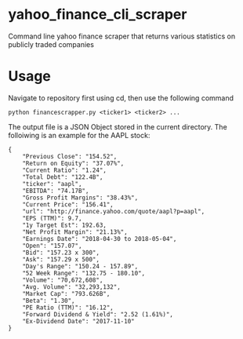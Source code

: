 # yahoo_finance_cli_scraper
Command line yahoo finance scraper that returns various statistics on publicly traded companies

# Usage

Navigate to repository first using cd, then use the following command
```
python financescrapper.py <ticker1> <ticker2> ...
```
The output file is a JSON Object stored in the current directory.
The folloiwing is an example for the AAPL stock:
```
{
    "Previous Close": "154.52", 
    "Return on Equity": "37.07%", 
    "Current Ratio": "1.24", 
    "Total Debt": "122.4B", 
    "ticker": "aapl", 
    "EBITDA": "74.17B", 
    "Gross Profit Margins": "38.43%", 
    "Current Price": "156.41", 
    "url": "http://finance.yahoo.com/quote/aapl?p=aapl", 
    "EPS (TTM)": 9.7, 
    "1y Target Est": 192.63, 
    "Net Profit Margin": "21.13%", 
    "Earnings Date": "2018-04-30 to 2018-05-04", 
    "Open": "157.07", 
    "Bid": "157.23 x 300", 
    "Ask": "157.29 x 500", 
    "Day's Range": "150.24 - 157.89", 
    "52 Week Range": "132.75 - 180.10", 
    "Volume": "70,672,608", 
    "Avg. Volume": "32,293,132", 
    "Market Cap": "793.626B", 
    "Beta": "1.30", 
    "PE Ratio (TTM)": "16.12", 
    "Forward Dividend & Yield": "2.52 (1.61%)", 
    "Ex-Dividend Date": "2017-11-10"
}
```

